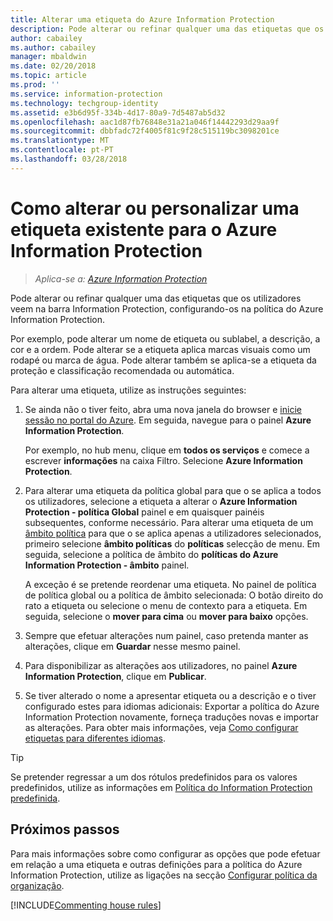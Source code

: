 ```yaml
---
title: Alterar uma etiqueta do Azure Information Protection
description: Pode alterar ou refinar qualquer uma das etiquetas que os utilizadores veem na barra Information Protection, configurando-os na política do Azure Information Protection.
author: cabailey
ms.author: cabailey
manager: mbaldwin
ms.date: 02/20/2018
ms.topic: article
ms.prod: ''
ms.service: information-protection
ms.technology: techgroup-identity
ms.assetid: e3b6d95f-334b-4d17-80a9-7d5487ab5d32
ms.openlocfilehash: aac1d87fb76848e31a21a046f14442293d29aa9f
ms.sourcegitcommit: dbbfadc72f4005f81c9f28c515119bc3098201ce
ms.translationtype: MT
ms.contentlocale: pt-PT
ms.lasthandoff: 03/28/2018
---
```

# <a name="how-to-change-or-customize-an-existing-label-for-azure-information-protection"></a>Como alterar ou personalizar uma etiqueta existente para o Azure Information Protection

>*Aplica-se a: [Azure Information Protection](https://azure.microsoft.com/pricing/details/information-protection)*

Pode alterar ou refinar qualquer uma das etiquetas que os utilizadores veem na barra Information Protection, configurando-os na política do Azure Information Protection.

Por exemplo, pode alterar um nome de etiqueta ou sublabel, a descrição, a cor e a ordem. Pode alterar se a etiqueta aplica marcas visuais como um rodapé ou marca de água. Pode alterar também se aplica-se a etiqueta da proteção e classificação recomendada ou automática.

Para alterar uma etiqueta, utilize as instruções seguintes:

1. Se ainda não o tiver feito, abra uma nova janela do browser e [inicie sessão no portal do Azure](configure-policy.md#signing-in-to-the-azure-portal). Em seguida, navegue para o painel **Azure Information Protection**. 
    
    Por exemplo, no hub menu, clique em **todos os serviços** e comece a escrever **informações** na caixa Filtro. Selecione **Azure Information Protection**.

2. Para alterar uma etiqueta da política global para que o se aplica a todos os utilizadores, selecione a etiqueta a alterar o **Azure Information Protection - política Global** painel e em quaisquer painéis subsequentes, conforme necessário. Para alterar uma etiqueta de um [âmbito política](configure-policy-scope.md) para que o se aplica apenas a utilizadores selecionados, primeiro selecione **âmbito políticas** do **políticas** selecção de menu. Em seguida, selecione a política de âmbito do **políticas do Azure Information Protection - âmbito** painel.

    A exceção é se pretende reordenar uma etiqueta. No painel de política de política global ou a política de âmbito selecionada: O botão direito do rato a etiqueta ou selecione o menu de contexto para a etiqueta. Em seguida, selecione o **mover para cima** ou **mover para baixo** opções.

3. Sempre que efetuar alterações num painel, caso pretenda manter as alterações, clique em **Guardar** nesse mesmo painel.

4. Para disponibilizar as alterações aos utilizadores, no painel **Azure Information Protection**, clique em **Publicar**.

5. Se tiver alterado o nome a apresentar etiqueta ou a descrição e o tiver configurado estes para idiomas adicionais: Exportar a política do Azure Information Protection novamente, forneça traduções novas e importar as alterações. Para obter mais informações, veja [Como configurar etiquetas para diferentes idiomas](configure-policy-languages.md).

> [!TIP]
>Se pretender regressar a um dos rótulos predefinidos para os valores predefinidos, utilize as informações em [Política do Information Protection predefinida](configure-policy-default.md).

## <a name="next-steps"></a>Próximos passos

Para mais informações sobre como configurar as opções que pode efetuar em relação a uma etiqueta e outras definições para a política do Azure Information Protection, utilize as ligações na secção [Configurar política da organização](configure-policy.md#configuring-your-organizations-policy).

[!INCLUDE[Commenting house rules](../includes/houserules.md)]


